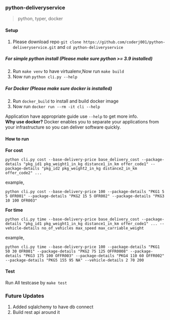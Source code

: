 ### python-deliveryservice
> python, typer, docker

#### Setup
1. Please download repo `git clone https://github.com/coderj001/python-deliveryservice.git` and `cd python-deliveryservice`
##### For simple python install (Please make sure python >= 3.9 installed)
2. Run `make venv` to have virtualenv,Now run `make build`
3. Now run `python cli.py --help`
##### For Docker (Please make sure docker is installed)
2. Run `docker_build` to install and build docker image
3. Now run `docker run --rm -it cli --help`

Application have appropriate guide use `--help` to get more info.<br />
**Why use docker?**
Docker enables you to separate your applications from your infrastructure so you can deliver software quickly.

#### How to run
**For cost**
```
python cli.py cost --base-delivery-price base_delivery_cost --package-details "pkg_id1 pkg_weight1_in_kg distance1_in_km offer_code1" --package-details "pkg_id2 pkg_weight2_in_kg distance2_in_km offer_code2" ...
```
example,
```
python cli.py cost --base-delivery-price 100 --package-details "PKG1 5 5 OFR001" --package-details "PKG2 15 5 OFR002" --package-details "PKG3 10 100 OFR003"
```

**For time**
```
python cli.py time --base-delivery-price base_delivery_cost --package-details "pkg_id1 pkg_weight1_in_kg distance1_in_km offer_code1" ... --vehicle-details no_of_vehicles max_speed max_carriable_weight
```
example,
```
python cli.py time --base-delivery-price 100 --package-details "PKG1 50 30 OFR001" --package-details "PKG2 75 125 OFFR0008" --package-details "PKG3 175 100 OFFR003" --package-details "PKG4 110 60 OFFR002" --package-details "PKG5 155 95 NA" --vehicle-details 2 70 200
```


#### Test
Run All testcase by `make test`

### Future Updates
1. Added sqlalchemy to have db connect
2. Build rest api around it
